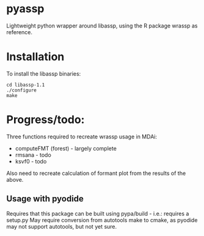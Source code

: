 # pyassp
Lightweight python wrapper around libassp, using the R package wrassp as reference.

# Installation
To install the libassp binaries:
```
cd libassp-1.1
./configure
make
```

# Progress/todo:
Three functions required to recreate wrassp usage in MDAi:
- computeFMT (forest) - largely complete
- rmsana - todo
- ksvf0 - todo

Also need to recreate calculation of formant plot from the results of the above.

## Usage with pyodide
Requires that this package can be built using pypa/build - i.e.: requires a setup.py
May require conversion from autotools make to cmake, as pyodide may not support autotools, but not yet sure.
